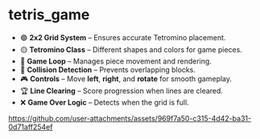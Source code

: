 # tetris_game

- 🟢 **2x2 Grid System** – Ensures accurate Tetromino placement.  
- 🟡 **Tetromino Class** – Different shapes and colors for game pieces.  
- 🔄 **Game Loop** – Manages piece movement and rendering.  
- 🚧 **Collision Detection** – Prevents overlapping blocks.  
- 🎮 **Controls** – Move **left**, **right**, and **rotate** for smooth gameplay.  
- 🏆 **Line Clearing** – Score progression when lines are cleared.  
- ❌ **Game Over Logic** – Detects when the grid is full.  

https://github.com/user-attachments/assets/969f7a50-c315-4d42-ba31-0d71aff254ef
